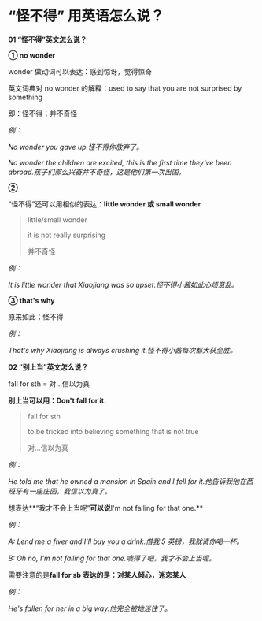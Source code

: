 # “怪不得” 用英语怎么说？

**01 “怪不得”英文怎么说？**

**① no wonder**

wonder 做动词可以表达：感到惊讶，觉得惊奇

英文词典对 no wonder 的解释：used to say that you are not surprised by something

即：怪不得；并不奇怪

_例：_

_No wonder you gave up.怪不得你放弃了。_

_No wonder the children are excited, this is the first time they've been abroad.孩子们那么兴奋并不奇怪，这是他们第一次出国。_

**②**

“怪不得”还可以用相似的表达：**little wonder 或 small wonder**

> little/small wonder
>
> it is not really surprising
>
> 并不奇怪

_例：_

_It is little wonder that Xiaojiang was so upset.怪不得小酱如此心烦意乱。_

**③ that's why**

原来如此；怪不得

_例：_

_That's why Xiaojiang is always crushing it.怪不得小酱每次都大获全胜。_

**02 “别上当”英文怎么说？**

fall for sth = 对…信以为真

**别上当可以用：Don't fall for it.**

> fall for sth
>
> to be tricked into believing something that is not true
>
> 对...信以为真

_例：_

_He told me that he owned a mansion in Spain and I fell for it.他告诉我他在西班牙有一座庄园，我信以为真了。_

想表达**“我才不会上当呢”**可以说**I'm not falling for that one.**

_例：_

_A: Lend me a fiver and I'll buy you a drink.借我 5 英镑，我就请你喝一杯。_

_B: Oh no, I'm not falling for that one.噢得了吧，我才不会上当呢。_

需要注意的是**fall for sb 表达的是：对某人倾心，迷恋某人**

_例：_

_He's fallen for her in a big way.他完全被她迷住了。_
